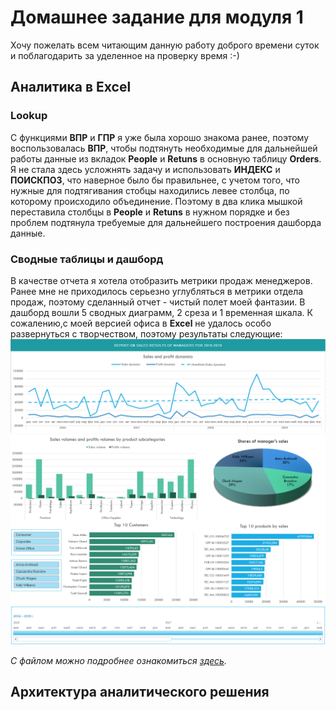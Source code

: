 # Домашнее задание для модуля 1 
Хочу пожелать всем читающим данную работу доброго времени суток и поблагодарить за уделенное на проверку время :-)

## Аналитика в Excel
### Lookup

С функциями **ВПР** и **ГПР** я уже была хорошо знакома ранее, поэтому воспользовалась **ВПР**, чтобы подтянуть необходимые для дальнейшей работы данные из вкладок **People** и **Retuns** в основную таблицу **Orders**. Я не стала здесь усложнять задачу и использовать **ИНДЕКС** и **ПОИСКПОЗ**, что наверное было бы правильнее, с учетом того, что нужные для подтягивания стобцы находились левее столбца, по которому происходило объединение. Поэтому в два клика мышкой переставила столбцы в **People** и **Retuns** в нужном порядке и без проблем подтянула требуемые для дальнейшего построения дашборда данные.

### Сводные таблицы и дашборд

В качестве отчета я хотела отобразить метрики продаж менеджеров. Ранее мне не приходилось серьезно углубляться в метрики отдела продаж, поэтому сделанный отчет - чистый полет моей фантазии. В дашборд вошли 5 сводных диаграмм, 2 среза и 1 временная шкала. К сожалению,с моей версией офиса в **Excel** не удалось особо развернуться с творчеством, поэтому результаты следующие:
![1](https://github.com/Alya-DE/DE-101_Homeworks/blob/main/Module1/Dashboard-1.png)
![2](https://github.com/Alya-DE/DE-101_Homeworks/blob/main/Module1/Dashboard-2.png)
![3](https://github.com/Alya-DE/DE-101_Homeworks/blob/main/Module1/Dashboard-3.png)

*С файлом можно подробнее ознакомиться [здесь](https://github.com/Alya-DE/DE-101_Homeworks/blob/main/Module1/Dashboard%20-%20Superstore.xlsx).*

## Архитектура аналитического решения


